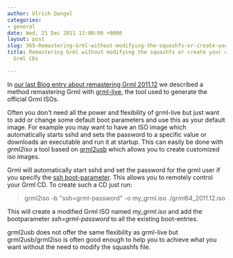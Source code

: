 ```yaml
---
author: Ulrich Dangel
categories:
- general
date: Wed, 21 Dec 2011 13:00:00 +0000
layout: post
slug: 365-Remastering-Grml-without-modifying-the-squashfs-or-create-your-own-customized-Grml-CDs
title: Remastering Grml without modifying the squashfs or create your own customized
  Grml CDs

---
```

In [our last Blog entry about remastering Grml 2011\.12](http://blog.grml.org/archives/364-Remastering-Grml-2011.12-will-be-as-easy-as-never-before.html) we described a method remastering Grml with [grml\-live](http://grml.org/grml-live/), the tool used to generate the official Grml ISOs.

Often you don't need all the power and flexibility of grml\-live but just want to add or change some default boot parameters and use this as your default image. For example you may want to have an ISO image which automatically starts sshd and sets the password to a specific value or downloads an executable and run it at startup. This can easily be done with *grml2iso* a tool based on [grml2usb](http://grml.org/grml2usb/) which allows you to create customized iso images.

Grml will automatically start sshd and set the password for the grml user if you specify the [ssh boot\-parameter](http://git.grml.org/?p=grml-live.git;a=blob_plain;f=templates/GRML/grml-cheatcodes.txt;hb=HEAD). This allows you to remotely control your Grml CD. To create such a CD just run:
> grml2iso \-b "ssh\=grml\-password" \-o my\_grml.iso ./grml64\_2011\.12\.iso

This will create a modified Grml ISO named *my\_grml.iso* and add the bootparameter *ssh\=grml\-password* to all the existing boot\-entries.

grml2usb does not offer the same flexibility as grml\-live but grml2usb/grml2iso is often good enough to help you to achieve what you want without the need to modify the squashfs file.
